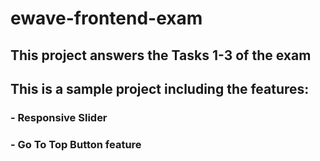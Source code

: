 # ewave-frontend-exam

## This project answers the Tasks 1-3 of the exam

## This is a sample project including the features:

### - Responsive Slider

### - Go To Top Button feature

